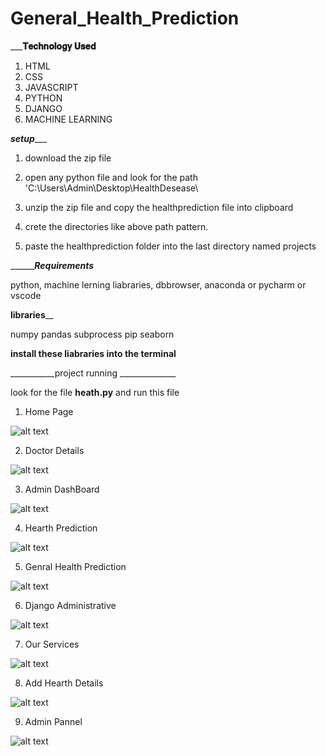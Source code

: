 # General_Health_Prediction

_____________𝐓𝐞𝐜𝐡𝐧𝐨𝐥𝐨𝐠𝐲 𝐔𝐬𝐞𝐝__________
1. HTML
2. CSS
3. JAVASCRIPT
4. PYTHON
5. DJANGO
6. MACHINE LEARNING

_______________setup__________________

1. download the zip file

2. open any python file and look for the path 'C:\Users\Admin\Desktop\HealthDesease\

3. unzip the zip file and copy the healthprediction file into clipboard

4. crete the directories like above path pattern.

5. paste the healthprediction folder into the last directory named projects



_________________Requirements___________

python, machine lerning liabraries, dbbrowser, anaconda or pycharm or vscode


______________libraries________________

numpy
pandas
subprocess
pip
seaborn

**install these liabraries into the terminal**


___________project running ______________



look for the file **heath.py**
and run this file



1. Home Page

![alt text](https://www.linkpicture.com/q/2023-02-19-6_1.png)

2. Doctor Details

![alt text](https://www.linkpicture.com/q/2023-02-19-5.png)


3. Admin DashBoard

![alt text](https://www.linkpicture.com/q/2023-02-19-10_1.png)

4. Hearth Prediction

![alt text](https://www.linkpicture.com/q/2023-02-19-2.png)


5. Genral Health Prediction

![alt text](https://www.linkpicture.com/q/2023-02-19-2.png)

6. Django Administrative

![alt text](https://www.linkpicture.com/q/2023-02-19-13.png)

7. Our Services

![alt text](https://www.linkpicture.com/q/2023-02-19-7.png)

8. Add Hearth Details

![alt text](https://www.linkpicture.com/q/2023-02-19-1.png)

9. Admin Pannel

![alt text](https://www.linkpicture.com/q/2023-02-19-11.png)
